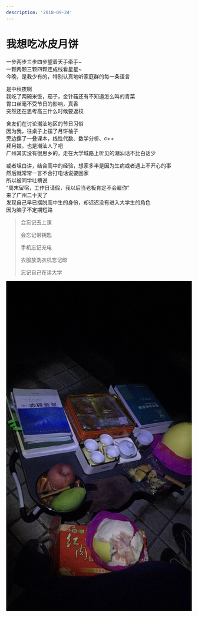 ```yaml
---
description: '2018-09-24'
---
```


# 我想吃冰皮月饼

一步两步三步四步望着天手牵手~  
一颗两颗三颗四颗连成线看星星~  
今晚，是我少有的，特别认真地听家庭群的每一条语言

是中秋夜啊  
我吃了两碗米饭，茄子，金针菇还有不知道怎么叫的青菜  
胃口丝毫不受节日的影响，真香  
突然还在思考高三什么时候要返校

舍友们在讨论潮汕地区的节日习俗  
因为我，往桌子上摆了月饼柚子  
旁边摞了一叠课本，线性代数、数学分析、c++  
拜月娘，也是潮汕人了吧  
广州其实没有很思乡的，走在大学城路上听见的潮汕话不比白话少

或者坦白讲，结合高中的经验，想家多半是因为生病或者遇上不开心的事  
然后就常常一言不合打电话说要回家  
所以被同学吐槽说  
“周末留宿，工作日请假，我以后当老板肯定不会雇你”  
来了广州二十天了  
发现自己早已摆脱高中生的身份，却迟迟没有进入大学生的角色  
因为脑子不定期短路

> 会忘记去上课
>
> 会忘记带钥匙
>
> 手机忘记充电
>
> 衣服放洗衣机忘记晾
>
> 忘记自己在读大学

![](../.gitbook/assets/f2e121f7ae55a0d06fe69f510145646.png)

